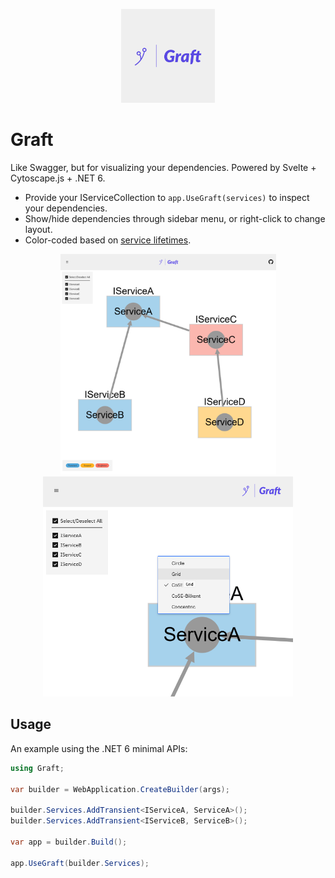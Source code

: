 <p align="center">
  <img src="./Graft.UI/src/assets/Graft-logos.jpeg" width="150" alt="Graft Logo">
</p>

# Graft

Like Swagger, but for visualizing your dependencies. Powered by Svelte + Cytoscape.js + .NET 6.

- Provide your IServiceCollection to `app.UseGraft(services)` to inspect your dependencies.
- Show/hide dependencies through sidebar menu, or right-click to change layout.
- Color-coded based on [service lifetimes](https://docs.microsoft.com/en-us/dotnet/core/extensions/dependency-injection#service-lifetimes).

<p align="center">
  <img src="./.github/example.png" width="345" alt="Graft Example">
  <img src="./.github/example2.png" width="400" alt="Graft Layout Selection Example">
</p>

## Usage

An example using the .NET 6 minimal APIs:

```csharp
using Graft;

var builder = WebApplication.CreateBuilder(args);

builder.Services.AddTransient<IServiceA, ServiceA>();
builder.Services.AddTransient<IServiceB, ServiceB>();

var app = builder.Build();

app.UseGraft(builder.Services);
```